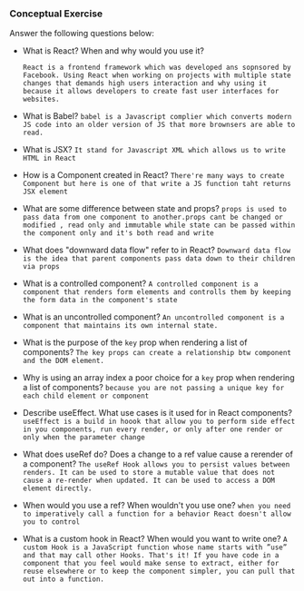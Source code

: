 ### Conceptual Exercise

Answer the following questions below:

- What is React? When and why would you use it?
  
    ```React is a frontend framework which was developed ans sopnsored by Facebook. Using React when working on projects with multiple state changes that demands high users interaction and why using it because it allows developers to create fast user interfaces for websites.```

- What is Babel?
    ```babel is a Javascript complier which converts modern JS code into an older version of JS that more brownsers are able to read. ```

- What is JSX?
  ```It stand for Javascript XML which allows us to write HTML in React```

- How is a Component created in React?
```There're many ways to create Component but here is one of that write a JS function taht returns JSX element ```

- What are some difference between state and props?
  ```props is used to pass data from one component to another.props cant be changed or modified , read only and immutable while state can be passed within the component only and it's both read and write```

- What does "downward data flow" refer to in React?
 ```Downward data flow is the idea that parent components pass data down to their children via props```

- What is a controlled component?
  ```A controlled component is a component that renders form elements and controlls them by keeping the form data in the component's state```

- What is an uncontrolled component?
```An uncontrolled component is a component that maintains its own internal state.```
- What is the purpose of the `key` prop when rendering a list of components?
  ```The key props can create a relationship btw component and the DOM element.```

- Why is using an array index a poor choice for a `key` prop when rendering a list of components?
 ```because you are not passing a unique key for each child element or component```

- Describe useEffect.  What use cases is it used for in React components?
```useEffect is a build in hoook that allow you to perform side effect in you components, run every render, or only after one render or only when the parameter change```

- What does useRef do?  Does a change to a ref value cause a rerender of a component?
  ```The useRef Hook allows you to persist values between renders. It can be used to store a mutable value that does not cause a re-render when updated. It can be used to access a DOM element directly.```

- When would you use a ref? When wouldn't you use one?
  ```when you need to imperatively call a function for a behavior React doesn't allow you to control```

- What is a custom hook in React? When would you want to write one?
  ```A custom Hook is a JavaScript function whose name starts with ”use” and that may call other Hooks. That's it! If you have code in a component that you feel would make sense to extract, either for reuse elsewhere or to keep the component simpler, you can pull that out into a function.```
